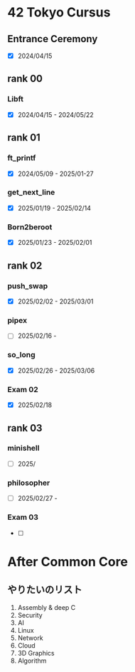 # 42 Tokyo Cursus

## Entrance Ceremony
- [x] 2024/04/15  

## rank 00
### Libft
- [x] 2024/04/15 - 2024/05/22  

## rank 01
### ft_printf
- [x] 2024/05/09 - 2025/01-27  
### get_next_line  
- [x] 2025/01/19 - 2025/02/14  
### Born2beroot  
- [x] 2025/01/23 - 2025/02/01  

## rank 02
### push_swap
- [x] 2025/02/02 - 2025/03/01  
### pipex
- [ ] 2025/02/16 -  
### so_long
- [x] 2025/02/26 - 2025/03/06  
### Exam 02
- [x] 2025/02/18  

## rank 03
### minishell
- [ ] 2025/
### philosopher
- [ ] 2025/02/27 - 
### Exam 03
- [ ] 

# After Common Core
## やりたいのリスト
1. Assembly & deep C
2. Security
3. AI
4. Linux
5. Network
6. Cloud
7. 3D Graphics
8. Algorithm